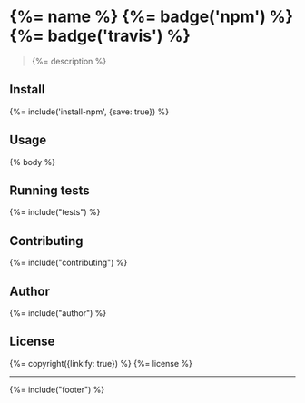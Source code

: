 # {%= name %} {%= badge('npm') %} {%= badge('travis') %}

> {%= description %}

## Install
{%= include('install-npm', {save: true}) %}

## Usage
{% body %}

## Running tests
{%= include("tests") %}

## Contributing
{%= include("contributing") %}

## Author
{%= include("author") %}

## License
{%= copyright({linkify: true}) %}
{%= license %}

***

{%= include("footer") %}
